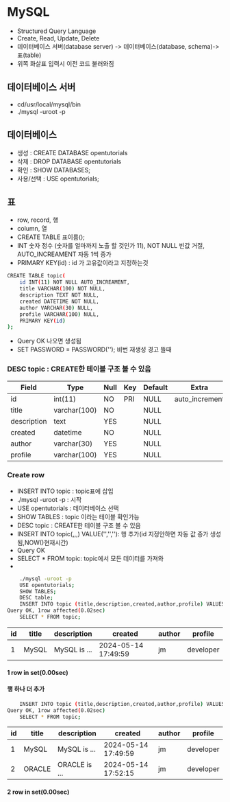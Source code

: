 # MySQL
- Structured Query Language
- Create, Read, Update, Delete
- 데이터베이스 서버(database server) -> 데이터베이스(database, schema)->표(table)
- 위쪽 화살표 입력시 이전 코드 불러와짐
## 데이터베이스 서버
- cd/usr/local/mysql/bin
- ./mysql -uroot -p
## 데이터베이스
- 생성 : CREATE DATABASE opentutorials
- 삭제 : DROP DATABASE opentutorials
- 확인 : SHOW DATABASES;
- 사용/선택 : USE opentutorials;
## 표
- row, record, 행
- column, 열
- CREATE  TABLE 표이름();
- INT 숫자 정수 (숫자를 얼마까지 노출 할 것인가 11), NOT NULL 빈값 거절, AUTO_INCREAMENT 자동 1씩 증가
- PRIMARY KEY(id) : id 가 고유값이라고 지정하는것
```bash
CREATE TABLE topic(
    id INT(11) NOT NULL AUTO_INCREAMENT,
    title VARCHAR(100) NOT NULL,
    description TEXT NOT NULL,
    created DATETIME NOT NULL,
    author VARCHAR(30) NULL,
    profile VARCHAR(100) NULL,
    PRIMARY KEY(id)
);
```
- Query OK 나오면 생성됨
- SET PASSWORD = PASSWORD(''); 비번 재생성 경고 뜰때
### DESC topic : CREATE한 테이블 구조 볼 수 있음
|Field|Type|Null|Key|Default|Extra|
|---|---|---|---|---|---|
|id|int(11)|NO|PRI|NULL|auto_increment|
|title|varchar(100)|NO||NULL||
|description|text|YES||NULL||
|created|datetime|NO||NULL||
|author|varchar(30)|YES||NULL||
|profile|varchar(100)|YES||NULL||

### Create row
- INSERT INTO topic : topic표에 삽입
- ./mysql -uroot -p : 시작
- USE opentutorials : 데이터베이스 선택
- SHOW TABLES : topic 이라는 테이블 확인가능
- DESC topic : CREATE한 테이블 구조 볼 수 있음
- INSERT INTO topic(,,,) VALUE('','',''): 행 추가(id 지정안하면 자동 값 증가 생성됨,NOW()현재시간)
- Query OK
- SELECT * FROM topic: topic에서 모든 데이터를 가져와
- 
```bash
    ./mysql -uroot -p
    USE opentutorials;
    SHOW TABLES;
    DESC table;
    INSERT INTO topic (title,description,created,author,profile) VALUES('MySQL','MySQL is ...',NOW(),'jm','developer');
Query OK, 1row affected(0.02sec)
    SELECT * FROM topic;
```
|id|title|description|created|author|profile|
|---|---|---|---|---|---|
|1|MySQL|MySQL is ...|2024-05-14 17:49:59|jm|developer|  
#### 1 row in set(0.00sec)
#### 행 하나 더 추가
```bash
    INSERT INTO topic (title,description,created,author,profile) VALUES('ORACLE','ORACLE is ...',NOW(),'jm','developer');
Query OK, 1row affected(0.02sec)
    SELECT * FROM topic;
```
|id|title|description|created|author|profile|
|---|---|---|---|---|---|
|1|MySQL|MySQL is ...|2024-05-14 17:49:59|jm|developer|
|2|ORACLE|ORACLE is ...|2024-05-14 17:52:15|jm|developer|  
#### 2 row in set(0.00sec)
